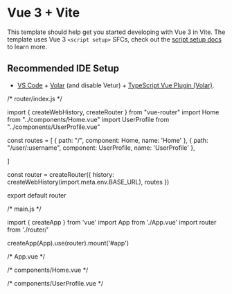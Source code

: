 # Vue 3 + Vite

This template should help get you started developing with Vue 3 in Vite. The template uses Vue 3 `<script setup>` SFCs, check out the [script setup docs](https://v3.vuejs.org/api/sfc-script-setup.html#sfc-script-setup) to learn more.

## Recommended IDE Setup

- [VS Code](https://code.visualstudio.com/) + [Volar](https://marketplace.visualstudio.com/items?itemName=Vue.volar) (and disable Vetur) + [TypeScript Vue Plugin (Volar)](https://marketplace.visualstudio.com/items?itemName=Vue.vscode-typescript-vue-plugin).



/* router/index.js */

import { createWebHistory, createRouter } from "vue-router"
import Home from "../components/Home.vue"
import UserProfile from "../components/UserProfile.vue"

const routes = [
    {
        path: "/",
        component: Home,
        name: 'Home'
    },
    {
        path: "/user/:username",
        component: UserProfile,
        name: 'UserProfile'
    },

]

const router = createRouter({
    history: createWebHistory(import.meta.env.BASE_URL),
    routes
})

export default router

/* main.js */

import { createApp } from 'vue'
import App from './App.vue'
import router from './router/'

createApp(App).use(router).mount('#app')


/* App.vue */

<script setup>
</script>


<template>
  <div class="flex justify-center items-center bg-blue-700 text-white p-5">
    
    <router-link :to="{ name: 'Home', params: {} }">
        <h1 class="m-10">Home</h1>
    </router-link>
    
    <router-link :to="{ name: 'UserProfile', params: { username: 'romon' } }">User Profile</router-link>

  </div>
  <div class="m-10 flex justify-center items-center">
    <router-view />
  </div>
</template>

<style scoped></style>


/* components/Home.vue */

<script setup>
</script>


<template>
    <div>
        <span class="text-2xl font-bold">
            Home Page
        </span>

        <div class="text-xs mt-10">
            Lorem ipsum dolor sit amet, consectetur adipiscing elit, sed do eiusmod tempor incididunt ut labore et dolore
            magna aliqua. Nunc lobortis mattis aliquam faucibus purus in massa tempor. Massa placerat duis ultricies lacus
            sed turpis tincidunt id. Sapien faucibus et molestie ac feugiat. Eget nulla facilisi etiam dignissim diam quis
            enim lobortis scelerisque. Lectus magna fringilla urna porttitor. Mattis enim ut tellus elementum sagittis. Eget
            est lorem ipsum dolor sit. Posuere morbi leo urna molestie at elementum eu facilisis. Euismod in pellentesque
            massa placerat duis ultricies lacus sed turpis. Urna nec tincidunt praesent semper feugiat nibh sed pulvinar
            proin. Tempor commodo ullamcorper a lacus vestibulum sed arcu non. Laoreet suspendisse interdum consectetur
            libero id faucibus nisl tincidunt eget. Risus sed vulputate odio ut enim blandit volutpat maecenas. Tortor at
            auctor urna nunc id. Sed risus pretium quam vulputate. Semper quis lectus nulla at volutpat diam ut venenatis.

            Mauris rhoncus aenean vel elit scelerisque mauris. Quis viverra nibh cras pulvinar mattis nunc. Tincidunt id
            aliquet risus feugiat in ante metus dictum at. Dolor sed viverra ipsum nunc. Commodo odio aenean sed adipiscing
            diam donec. Viverra tellus in hac habitasse platea dictumst. Eu feugiat pretium nibh ipsum consequat nisl.
            Tellus in hac habitasse platea dictumst. Nulla aliquet porttitor lacus luctus accumsan tortor posuere ac. Velit
            ut tortor pretium viverra suspendisse potenti nullam ac. Consequat ac felis donec et odio pellentesque diam
            volutpat commodo. Ipsum suspendisse ultrices gravida dictum fusce. Rhoncus dolor purus non enim. Fringilla urna
            porttitor rhoncus dolor purus. Et magnis dis parturient montes. Elementum integer enim neque volutpat ac
            tincidunt vitae semper quis. Sed blandit libero volutpat sed cras ornare arcu dui vivamus. Amet consectetur
            adipiscing elit duis tristique sollicitudin nibh. Tellus elementum sagittis vitae et leo duis. Amet porttitor
            eget dolor morbi.

        </div>
    </div>
</template>

<style scoped></style>


/* components/UserProfile.vue */

<script setup>
</script>


<template>
    <div>
        <span class="text-2xl font-bold">
            User Profile
        </span>
        <div class="mt-10">
            ac feugiat. Eget nulla facilisi etiam dignissim diam quis enim lobortis scelerisque. Lectus magna fringilla urna
            porttitor. Mattis enim ut tellus elementum sagittis. Eget est lorem ipsum dolor sit. Posuere morbi leo urna
            molestie at elementum eu facilisis. Euismod in pellentesque ma
        </div>
    </div>
</template>

<style scoped></style>
